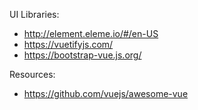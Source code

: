 UI Libraries:

- http://element.eleme.io/#/en-US
- https://vuetifyjs.com/
- https://bootstrap-vue.js.org/

Resources:

- https://github.com/vuejs/awesome-vue
